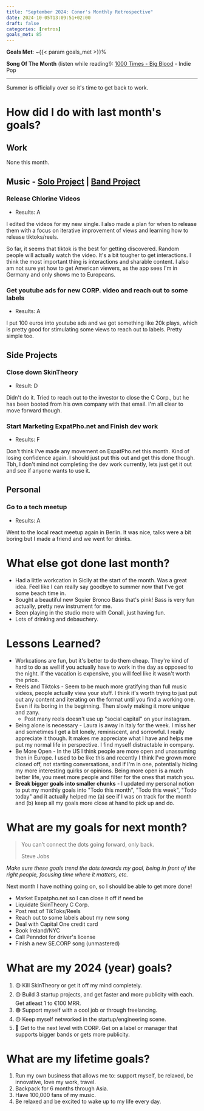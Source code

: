 ```yaml
---
title: "September 2024: Conor's Monthly Retrospective"
date: 2024-10-05T13:09:51+02:00
draft: false
categories: [retros]
goals_met: 85
---
```


**Goals Met**: ~{{< param goals_met >}}%

**Song Of The Month** (listen while reading!): [1000 Times - Big Blood](https://open.spotify.com/track/0MptIBgkeSG7fwpI8IRM8S?si=c4c288a4e94b4fc7) - Indie Pop

---
Summer is officially over so it's time to get back to work.


# How did I do with last month's goals?

## Work
None this month.

## Music - [Solo Project](www.linktr.ee/se.corp) | [Band Project](www.corp.band)
### Release Chlorine Videos
- Results: A

I edited the videos for my new single. I also made a plan for when to release them with a focus on iterative improvement of views and learning how to release tiktoks/reels.

So far, it seems that tiktok is the best for getting discovered. Random people will actually watch the video. It's a bit tougher to get interactions. I think the most important thing is interactions and sharable content. I also am not sure yet how to get American viewers, as the app sees I'm in Germany and only shows me to Europeans.

### Get youtube ads for new CORP. video and reach out to some labels
 - Results: A

I put 100 euros into youtube ads and we got something like 20k plays, which is pretty good for stimulating some views to reach out to labels. Pretty simple too.

## Side Projects
### Close down SkinTheory
- Result: D

Didn't do it. Tried to reach out to the investor to close the C Corp., but he has been booted from his own company with that email. I'm all clear to move forward though.

### Start Marketing ExpatPho.net and Finish dev work
- Results: F

Don't think I've made any movement on ExpatPho.net this month. Kind of losing confidence again. I should just put this out and get this done though. Tbh, I don't mind not completing the dev work currently, lets just get it out and see if anyone wants to use it.

## Personal
### Go to a tech meetup
- Results: A

Went to the local react meetup again in Berlin. It was nice, talks were a bit boring but I made a friend and we went for drinks.


# What else got done last month?
- Had a little workcation in Sicily at the start of the month. Was a great idea. Feel like I can really say goodbye to summer now that I've got some beach time in.
- Bought a beautiful new Squier Bronco Bass that's pink! Bass is very fun actually, pretty new instrument for me.
- Been playing in the studio more with Conall, just having fun.
- Lots of drinking and debauchery.

# Lessons Learned?
- Workcations are fun, but it's better to do them cheap. They're kind of hard to do as well if you actually have to work in the day as opposed to the night. If the vacation is expensive, you will feel like it wasn't worth the price.
- Reels and Tiktoks - Seem to be much more gratifying than full music videos, people actually view your stuff. I think it's worth trying to just put out any content and iterating on the format until you find a working one. Even if its boring in the beginning. Then slowly making it more unique and zany.
  - Post many reels doesn't use up "social capital" on your instagram.
- Being alone is necessary - Laura is away in Italy for the week. I miss her and sometimes I get a bit lonely, reminiscent, and sorrowful. I really appreciate it though. It makes me appreciate what I have and helps me put my normal life in perspective. I find myself distractable in company.
- Be More Open - In the US I think people are more open and unassuming then in Europe. I used to be like this and recently I think I've grown more closed off, not starting conversations, and if I'm in one, potentially hiding my more interesting quirks or opinions. Being more open is a much better life, you meet more people and filter for the ones that match you.
- **Break bigger goals into smaller chunks** - I updated my personal notion to put my monthly goals into "Todo this month", "Todo this week", "Todo today" and it actually helped me (a) see if I was on track for the month and (b) keep all my goals more close at hand to pick up and do.


# What are my goals for next month?

> You can’t connect the dots going forward, only back.
> 
>Steve Jobs

*Make sure these goals trend the dots towards my goal, being in front of the right people, focusing time where it matters, etc.*

Next month I have nothing going on, so I should be able to get more done!

- Market Expatpho.net so I can close it off if need be
- Liquidate SkinTheory C Corp.
- Post rest of TikToks/Reels
- Reach out to some labels about my new song
- Deal with Capital One credit card
- Book Ireland/NYC
- Call Penndot for driver's license
- Finish a new SE.CORP song (unmastered)

# What are my 2024 (year) goals?

1. 🟡 Kill SkinTheory or get it off my mind completely.
2. 🟡 Build 3 startup projects, and get faster and more publicity with each. Get atleast 1 to €100 MRR.
3. 🟢 Support myself with a cool job or through freelancing.
4. 🟡 Keep myself networked in the startup/engineering scene.
5. 🔴 Get to the next level with CORP. Get on a label or manager that supports bigger bands or gets more publicity.

# What are my lifetime goals?

1. Run my own business that allows me to: support myself, be relaxed, be innovative, love my work, travel.
2. Backpack for 6 months through Asia.
3. Have 100,000 fans of my music.
4. Be relaxed and be excited to wake up to my life every day.